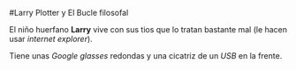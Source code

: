 #Larry Plotter y El Bucle filosofal

El niño huerfano **Larry** vive con sus tios que lo tratan bastante mal
(le hacen usar *internet explorer*).

Tiene unas *Google glasses* redondas y una cicatriz de un *USB* en la frente.
